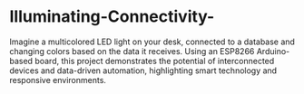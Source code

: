# Illuminating-Connectivity-
Imagine a multicolored LED light on your desk, connected to a database and changing colors based on the data it receives. Using an ESP8266 Arduino-based board, this project demonstrates the potential of interconnected devices and data-driven automation, highlighting smart technology and responsive environments.
